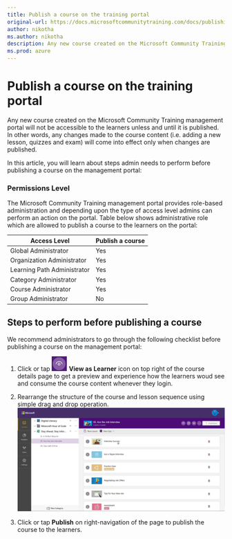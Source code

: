 ```yaml
---
title: Publish a course on the training portal
original-url: https://docs.microsoftcommunitytraining.com/docs/publishing-course
author: nikotha
ms.author: nikotha
description: Any new course created on the Microsoft Community Training management portal will not be accessible to the learners unless and until it is published.
ms.prod: azure
---
```


# Publish a course on the training portal

Any new course created on the Microsoft Community Training management portal will not be accessible to the learners unless and until it is published. In other words, any changes made to the course content (i.e. adding a new lesson, quizzes and exam) will come into effect only when changes are published. 

In this article, you will learn about steps admin needs to perform before publishing a course on the management portal:

### Permissions Level

The Microsoft Community Training  management portal provides role-based administration and depending upon the type of access level admins can perform an action on the portal. Table below shows administrative role which are allowed to publish a course to the learners on the portal:

| Access Level  | Publish a course |
| --- | --- |
| Global Administrator | Yes |
| Organization Administrator | Yes |
| Learning Path Administrator | Yes |
| Category Administrator | Yes |
| Course Administrator | Yes |
| Group Administrator | No |

## Steps to perform before publishing a course

We recommend administrators to go through the following checklist before publishing a course on the management portal:

1.	Click or tap ![click view](../../../media/View.png)  **View as Learner** icon on top right of the course details page to get a preview and experience how the learners woud see and consume the course content whenever they login.  

2.	Rearrange the structure of the course and lesson sequence using simple drag and drop operation.
![move courses final](../../../media/move-courses-final.gif)

3. Click or tap **Publish** on right-navigation of the page to publish the course to the learners.
